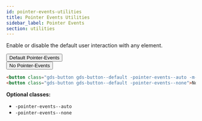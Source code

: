 ```yaml
---
id: pointer-events-utilities
title: Pointer Events Utilities
sidebar_label: Pointer Events
section: utilities
---
```


<p style="margin-bottom: 0.8em">Enable or disable the default user interaction with any element.</p>

<button class="gds-button gds-button--default -pointer-events--auto -m-b-2">Default Pointer-Events</button><br/>
<button class="gds-button gds-button--default -pointer-events--none">No Pointer-Events</button>

```html
<button class="gds-button gds-button--default -pointer-events--auto -m-b-2">Default Pointer-Events</button><br/>
<button class="gds-button gds-button--default -pointer-events--none">No Pointer-Events</button>
```

__Optional classes:__

- `-pointer-events--auto`
- `-pointer-events--none`
